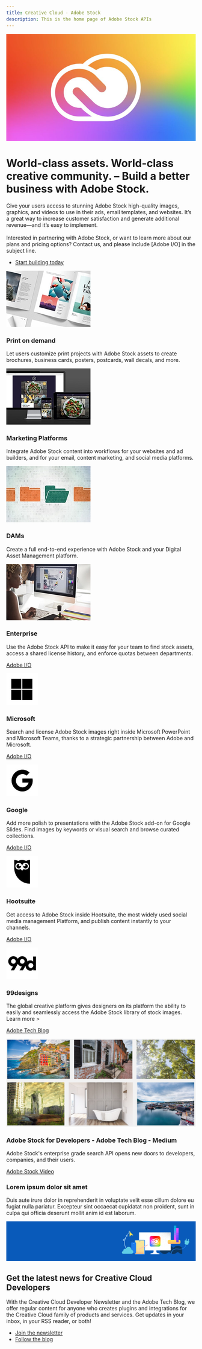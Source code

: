 ```yaml
---
title: Creative Cloud - Adobe Stock
description: This is the home page of Adobe Stock APIs
---
```


<Hero slots="image, heading, text, buttons" variant="halfwidth" />

![Creative Cloud banner](images/cc-hero.png)

# World-class assets. World-class creative community. – Build a better business with Adobe Stock.

Give your users access to stunning Adobe Stock high-quality images, graphics, and videos to use in their ads, email templates, and websites. It’s a great way to increase customer satisfaction and generate additional revenue—and it’s easy to implement. <br /><br /> Interested in partnering with Adobe Stock, or want to learn more about our plans and pricing options? Contact us, and please include [Adobe I/O] in the subject line.

- [Start building today](https://console.adobe.io/downloads/lr)

<TextBlock slots="image, heading, text" width="25%" theme="light" isCentered />

![Stock Feature](images/stock-feature1.jpg)

### Print on demand

Let users customize print projects with Adobe Stock assets to create brochures, business cards, posters, postcards, wall decals, and more.

<TextBlock slots="image, heading, text" width="25%" theme="light" isCentered />

![Stock Feature](images/stock-feature2.jpg)

### Marketing Platforms

Integrate Adobe Stock content into workflows for your websites and ad builders, and for your email, content marketing, and social media platforms.

<TextBlock slots="image, heading, text" width="25%" theme="light" isCentered />

![Stock Feature](images/stock-feature3.jpg)

### DAMs

Create a full end-to-end experience with Adobe Stock and your Digital Asset Management platform.

<TextBlock slots="image, heading, text" width="25%" theme="light" isCentered />

![Stock Feature](images/stock-feature4.jpg)

### Enterprise

Use the Adobe Stock API to make it easy for your team to find stock assets, access a shared license history, and enforce quotas between departments.

<!-- <TextBlock slots="image, heading, text" width="25%" theme="light" isCentered />

![Stock Feature](images/stock-feature5.jpg)


### Affiliates

Earn referral fees for including the search API or banners on your site. -->

<ResourceCard slots="link, image, heading, text" width="50%" />

[Adobe I/O](https://adobe.io)

![Microsoft](images/stock-teaser1.jpg)

### Microsoft

Search and license Adobe Stock images right inside Microsoft PowerPoint and Microsoft Teams, thanks to a strategic partnership between Adobe and Microsoft.

<ResourceCard slots="link, image, heading, text" width="50%" />

[Adobe I/O](https://adobe.io)

![Resource 1](images/stock-teaser2.jpg)

### Google

Add more polish to presentations with the Adobe Stock add-on for Google Slides. Find images by keywords or visual search and browse curated collections.

<ResourceCard slots="link, image, heading, text" width="50%" />

[Adobe I/O](https://adobe.io)

![Resource 1](images/stock-teaser3.jpg)

### Hootsuite

Get access to Adobe Stock inside Hootsuite, the most widely used social media management Platform, and publish content instantly to your channels.

<ResourceCard slots="link, image, heading, text" width="50%" />

[Adobe I/O](https://adobe.io)

![Resource 1](images/stock-teaser4.jpg)

### 99designs

The global creative platform gives designers on its platform the ability to easily and seamlessly access the Adobe Stock library of stock images. Learn more >

<ResourceCard slots="link, image, heading, text" width="50%" variant="vertical" />

[Adobe Tech Blog](https://medium.com/adobetech/adobe-stock-for-developers-913186f89415)

![Image from Tech Blog Article](images/stockfrommedium.png)

### Adobe Stock for Developers - Adobe Tech Blog - Medium

Adobe Stock's enterprise grade search API opens new doors to developers, companies, and their users.

<TextBlock slots="video, heading, text " />

[Adobe Stock Video](https://www.youtube.com/watch?v=uCcgozf0qVE&feature=youtu.be&ab_channel=AdobeDevelopers)

### Lorem ipsum dolor sit amet

Duis aute irure dolor in reprehenderit in voluptate velit esse cillum dolore eu fugiat nulla pariatur. Excepteur sint occaecat cupidatat non proident, sunt in culpa qui officia deserunt mollit anim id est laborum.

<SummaryBlock slots="image, heading, text, buttons" background="rgb(246, 16, 27)" />

![CC banner](../images/cc-banner.png)

## Get the latest news for Creative Cloud Developers

With the Creative Cloud Developer Newsletter and the Adobe Tech Blog, we offer regular content for anyone who creates plugins and integrations for the Creative Cloud family of products and services. Get updates in your inbox, in your RSS reader, or both!

- [Join the newsletter](http://adobe.ly/devnews)
- [Follow the blog](https://medium.com/adobetech)
